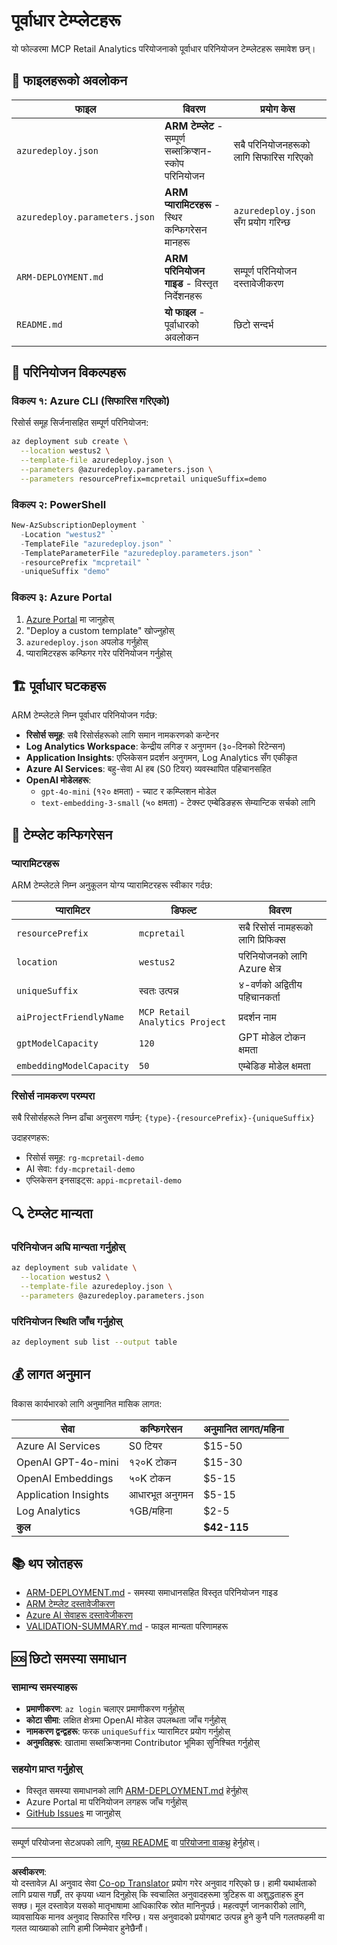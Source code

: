 <!--
CO_OP_TRANSLATOR_METADATA:
{
  "original_hash": "09c7975912db719927ad32946b55e621",
  "translation_date": "2025-09-30T13:24:30+00:00",
  "source_file": "azd/infra/README.md",
  "language_code": "ne"
}
-->
# पूर्वाधार टेम्प्लेटहरू

यो फोल्डरमा MCP Retail Analytics परियोजनाको पूर्वाधार परिनियोजन टेम्प्लेटहरू समावेश छन्।

## 📁 फाइलहरूको अवलोकन

| फाइल | विवरण | प्रयोग केस |
|------|-------------|----------|
| `azuredeploy.json` | **ARM टेम्प्लेट** - सम्पूर्ण सब्सक्रिप्शन-स्कोप परिनियोजन | सबै परिनियोजनहरूको लागि सिफारिस गरिएको |
| `azuredeploy.parameters.json` | **ARM प्यारामिटरहरू** - स्थिर कन्फिगरेसन मानहरू | `azuredeploy.json` सँग प्रयोग गरिन्छ |
| `ARM-DEPLOYMENT.md` | **ARM परिनियोजन गाइड** - विस्तृत निर्देशनहरू | सम्पूर्ण परिनियोजन दस्तावेजीकरण |
| `README.md` | **यो फाइल** - पूर्वाधारको अवलोकन | छिटो सन्दर्भ |

## 🚀 परिनियोजन विकल्पहरू

### विकल्प १: Azure CLI (सिफारिस गरिएको)
रिसोर्स समूह सिर्जनासहित सम्पूर्ण परिनियोजन:
```bash
az deployment sub create \
  --location westus2 \
  --template-file azuredeploy.json \
  --parameters @azuredeploy.parameters.json \
  --parameters resourcePrefix=mcpretail uniqueSuffix=demo
```

### विकल्प २: PowerShell
```powershell
New-AzSubscriptionDeployment `
  -Location "westus2" `
  -TemplateFile "azuredeploy.json" `
  -TemplateParameterFile "azuredeploy.parameters.json" `
  -resourcePrefix "mcpretail" `
  -uniqueSuffix "demo"
```

### विकल्प ३: Azure Portal
1. [Azure Portal](https://portal.azure.com) मा जानुहोस्
2. "Deploy a custom template" खोज्नुहोस्
3. `azuredeploy.json` अपलोड गर्नुहोस्
4. प्यारामिटरहरू कन्फिगर गरेर परिनियोजन गर्नुहोस्

## 🏗️ पूर्वाधार घटकहरू

ARM टेम्प्लेटले निम्न पूर्वाधार परिनियोजन गर्दछ:

- **रिसोर्स समूह**: सबै रिसोर्सहरूको लागि समान नामकरणको कन्टेनर
- **Log Analytics Workspace**: केन्द्रीय लगिङ र अनुगमन (३०-दिनको रिटेन्सन)
- **Application Insights**: एप्लिकेसन प्रदर्शन अनुगमन, Log Analytics सँग एकीकृत
- **Azure AI Services**: बहु-सेवा AI हब (S0 टियर) व्यवस्थापित पहिचानसहित
- **OpenAI मोडेलहरू**:
  - `gpt-4o-mini` (१२० क्षमता) - च्याट र कम्प्लिशन मोडेल
  - `text-embedding-3-small` (५० क्षमता) - टेक्स्ट एम्बेडिङहरू सेम्यान्टिक सर्चको लागि

## 🔧 टेम्प्लेट कन्फिगरेसन

### प्यारामिटरहरू
ARM टेम्प्लेटले निम्न अनुकूलन योग्य प्यारामिटरहरू स्वीकार गर्दछ:

| प्यारामिटर | डिफल्ट | विवरण |
|-----------|---------|-------------|
| `resourcePrefix` | `mcpretail` | सबै रिसोर्स नामहरूको लागि प्रिफिक्स |
| `location` | `westus2` | परिनियोजनको लागि Azure क्षेत्र |
| `uniqueSuffix` | स्वतः उत्पन्न | ४-वर्णको अद्वितीय पहिचानकर्ता |
| `aiProjectFriendlyName` | `MCP Retail Analytics Project` | प्रदर्शन नाम |
| `gptModelCapacity` | `120` | GPT मोडेल टोकन क्षमता |
| `embeddingModelCapacity` | `50` | एम्बेडिङ मोडेल क्षमता |

### रिसोर्स नामकरण परम्परा
सबै रिसोर्सहरूले निम्न ढाँचा अनुसरण गर्छन्: `{type}-{resourcePrefix}-{uniqueSuffix}`

उदाहरणहरू:
- रिसोर्स समूह: `rg-mcpretail-demo`
- AI सेवा: `fdy-mcpretail-demo`
- एप्लिकेसन इनसाइट्स: `appi-mcpretail-demo`

## 🔍 टेम्प्लेट मान्यता

### परिनियोजन अघि मान्यता गर्नुहोस्
```bash
az deployment sub validate \
  --location westus2 \
  --template-file azuredeploy.json \
  --parameters @azuredeploy.parameters.json
```

### परिनियोजन स्थिति जाँच गर्नुहोस्
```bash
az deployment sub list --output table
```


## 💰 लागत अनुमान

विकास कार्यभारको लागि अनुमानित मासिक लागत:

| सेवा | कन्फिगरेसन | अनुमानित लागत/महिना |
|---------|---------------|-----------------|
| Azure AI Services | S0 टियर | $15-50 |
| OpenAI GPT-4o-mini | १२०K टोकन | $15-30 |
| OpenAI Embeddings | ५०K टोकन | $5-15 |
| Application Insights | आधारभूत अनुगमन | $5-15 |
| Log Analytics | १GB/महिना | $2-5 |
| **कुल** | | **$42-115** |

## 📚 थप स्रोतहरू

- [ARM-DEPLOYMENT.md](./ARM-DEPLOYMENT.md) - समस्या समाधानसहित विस्तृत परिनियोजन गाइड
- [ARM टेम्प्लेट दस्तावेजीकरण](https://docs.microsoft.com/en-us/azure/azure-resource-manager/templates/)
- [Azure AI सेवाहरू दस्तावेजीकरण](https://docs.microsoft.com/en-us/azure/cognitive-services/)
- [VALIDATION-SUMMARY.md](./VALIDATION-SUMMARY.md) - फाइल मान्यता परिणामहरू

## 🆘 छिटो समस्या समाधान

### सामान्य समस्याहरू
- **प्रमाणीकरण**: `az login` चलाएर प्रमाणीकरण गर्नुहोस्
- **कोटा सीमा**: लक्षित क्षेत्रमा OpenAI मोडेल उपलब्धता जाँच गर्नुहोस्
- **नामकरण द्वन्द्वहरू**: फरक `uniqueSuffix` प्यारामिटर प्रयोग गर्नुहोस्
- **अनुमतिहरू**: खातामा सब्सक्रिप्शनमा Contributor भूमिका सुनिश्चित गर्नुहोस्

### सहयोग प्राप्त गर्नुहोस्
- विस्तृत समस्या समाधानको लागि [ARM-DEPLOYMENT.md](./ARM-DEPLOYMENT.md) हेर्नुहोस्
- Azure Portal मा परिनियोजन लगहरू जाँच गर्नुहोस्
- [GitHub Issues](https://github.com/microsoft/MCP-Server-and-PostgreSQL-Sample-Retail/issues) मा जानुहोस्

---

सम्पूर्ण परियोजना सेटअपको लागि, [मुख्य README](../../README.md) वा [परियोजना वाकथ्रु](../../walkthrough/README.md) हेर्नुहोस्।

---

**अस्वीकरण**:  
यो दस्तावेज़ AI अनुवाद सेवा [Co-op Translator](https://github.com/Azure/co-op-translator) प्रयोग गरेर अनुवाद गरिएको छ। हामी यथार्थताको लागि प्रयास गर्छौं, तर कृपया ध्यान दिनुहोस् कि स्वचालित अनुवादहरूमा त्रुटिहरू वा अशुद्धताहरू हुन सक्छ। मूल दस्तावेज़ यसको मातृभाषामा आधिकारिक स्रोत मानिनुपर्छ। महत्वपूर्ण जानकारीको लागि, व्यावसायिक मानव अनुवाद सिफारिस गरिन्छ। यस अनुवादको प्रयोगबाट उत्पन्न हुने कुनै पनि गलतफहमी वा गलत व्याख्याको लागि हामी जिम्मेवार हुनेछैनौं।